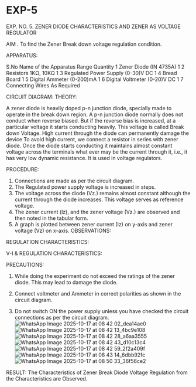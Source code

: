 # EXP-5
EXP. NO. 5. 		ZENER DIODE CHARACTERISTICS AND ZENER AS VOLTAGE REGULATOR

AIM
. To find the Zener Break down voltage regulation condition.

APPARATUS:

S.No	Name of the Apparatus	Range	Quantity
1	Zener Diode (IN 4735A)		1
2	Resistors	1KΩ, 10KΩ	1
3	Regulated Power Supply	(0-30)V DC	1
4	Bread Board		1
5	Digital Ammeter	(0-200)mA	1
6	Digital Voltmeter	(0-20)V DC	1
7	Connecting Wires	As Required	

CIRCUIT DIAGRAM:
THEORY:
	
A zener diode is heavily doped p-n junction diode, specially made to operate in the break down region. A p-n junction diode normally does not conduct when reverse biased. But if the reverse bias is increased, at a particular voltage it starts conducting heavily. This voltage is called Break down Voltage. High current through the diode can permanently damage the device To avoid high current, we connect a resistor in series with zener diode. Once the diode starts conducting it maintains almost constant voltage across the terminals what ever may be the current through it, i.e., it has very low dynamic resistance. It is used in voltage regulators.

PROCEDURE:

1. Connections are made as per the circuit diagram.
2. The Regulated power supply voltage is increased in steps.
3. The voltage across the diode (Vz.) remains almost constant although the current through the diode increases. This voltage serves as reference voltage.
4. The zener current (lz), and the zener voltage (Vz.) are observed and then noted in the tabular form.
4. A graph is plotted between zener current (Iz) on y-axis and zener voltage (Vz) on x-axis.
OBSERVATIONS:

REGULATION CHARACTERISTICS:

V-I & REGULATION CHARACTERISTICS:

PRECAUTIONS:

1. While doing the experiment do not exceed the ratings of the zener diode. This may lead to damage the diode.
2. Connect voltmeter and Ammeter in correct polarities as shown in the circuit diagram.

3. Do not switch ON the power supply unless you have checked the circuit connections as per the circuit diagram.
![WhatsApp Image 2025-10-17 at 08 42 02_dea14ae0](https://github.com/user-attachments/assets/4b27b1da-059b-4605-b164-827dba225110)
![WhatsApp Image 2025-10-17 at 08 42 13_4bc9e108](https://github.com/user-attachments/assets/9ebca8e0-cda7-4925-908b-88e93d647788)
![WhatsApp Image 2025-10-17 at 08 42 28_a6aa3555](https://github.com/user-attachments/assets/f7678422-f71e-4278-bda2-d998651f3637)
![WhatsApp Image 2025-10-17 at 08 42 43_d10c13c4](https://github.com/user-attachments/assets/6a0e9b00-6b87-465b-b062-70728a681ba4)
![WhatsApp Image 2025-10-17 at 08 42 59_2f2a409f](https://github.com/user-attachments/assets/94df3ed5-46ee-42b5-b7c1-4e2ac6ee2d3c)
![WhatsApp Image 2025-10-17 at 08 43 14_6dbb92fc](https://github.com/user-attachments/assets/4348a6ee-2c87-4aec-a9f7-f1efb8d0d6e6)
![WhatsApp Image 2025-10-17 at 08 50 33_36f56ce2](https://github.com/user-attachments/assets/043ae3f3-655a-4b59-810c-387bf769128a)

RESULT:
The Characteristics of Zener Break Diode Voltage Regulation from the Characteristics are Observed.

